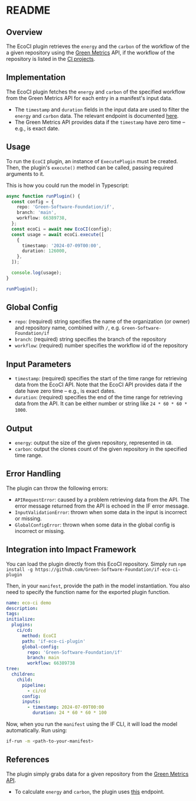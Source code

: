 # README

## Overview

The EcoCI plugin retrieves the `energy` and the `carbon` of the workflow of the a given repository using the [Green Metrics](https://metrics.green-coding.io/index.html) API, if the workflow of the repository is listed in the [CI projects](https://metrics.green-coding.io/ci-index.html).

## Implementation

The EcoCI plugin fetches the `energy` and `carbon` of the specified workflow from the Green Metrics API for each entry in a manifest's input data.

- The `timestamp` and `duration` fields in the input data are used to filter the `energy` and `carbon` data. The relevant endpoint is documented [here](https://api.green-coding.io/docs).
- The Green Metrics API provides data if the `timestamp` have zero time – e.g., is exact date.

## Usage

To run the `EcoCI` plugin, an instance of `ExecutePlugin` must be created. Then, the plugin's `execute()` method can be called, passing required arguments to it.

This is how you could run the model in Typescript:

```typescript
async function runPlugin() {
  const config = {
    repo: 'Green-Software-Foundation/if',
    branch: 'main',
    workflow: 66389738,
  };
  const ecoCi = await new EcoCI(config);
  const usage = await ecoCi.execute([
    {
      timestamp: '2024-07-09T00:00',
      duration: 126000,
    },
  ]);

  console.log(usage);
}

runPlugin();
```

## Global Config

- `repo`: (required) string specifies the name of the organization (or owner) and repository name, combined with `/`, e.g. `Green-Software-Foundation/if`
- `branch`: (required) string specifies the branch of the repository
- `workflow`: (required) number specifies the workflow id of the repository

## Input Parameters

- `timestamp`: (required) specifies the start of the time range for retrieving data from the EcoCI API. Note that the EcoCI API provides data if the date have zero time – e.g., is exact dates.
- `duration`: (required) specifies the end of the time range for retrieving data from the API. It can be either number or string like `24 * 60 * 60 * 1000`.

## Output

- `energy`: output the size of the given repository, represented in `GB`.
- `carbon`: output the clones count of the given repository in the specified time range.

## Error Handling

The plugin can throw the following errors:

- `APIRequestError`: caused by a problem retrieving data from the API. The error message returned from the API is echoed in the IF error message.
- `InputValidationError`: thrown when some data in the input is incorrect or missing.
- `GlobalConfigError`: thrown when some data in the global config is incorrect or missing.

## Integration into Impact Framework

You can load the plugin directly from this EcoCI repository. Simply run `npm install -g https://github.com/Green-Software-Foundation/if-eco-ci-plugin`

Then, in your `manifest`, provide the path in the model instantiation. You also need to specify the function name for the exported plugin function.

```yaml
name: eco-ci demo
description:
tags:
initialize:
  plugins:
    ci/cd:
      method: EcoCI
      path: 'if-eco-ci-plugin'
      global-config:
        repo: 'Green-Software-Foundation/if'
        branch: main
        workflow: 66389738
tree:
  children:
    child:
      pipeline:
        - ci/cd
      config:
      inputs:
        - timestamp: 2024-07-09T00:00
          duration: 24 * 60 * 60 * 100
```

Now, when you run the `manifest` using the IF CLI, it will load the model automatically. Run using:

```sh
if-run -m <path-to-your-manifest>
```

## References

The plugin simply grabs data for a given repository from the [Green Metrics API](metrics.green-coding.io).

- To calculate `energy` and `carbon`, the plugin uses [this](https://api.green-coding.io/docs#/default/get_ci_measurements_v1_ci_measurements_get) endpoint.
